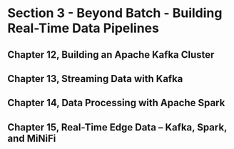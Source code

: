 # Section 3 - Beyond Batch - Building Real-Time Data Pipelines

## Chapter 12, Building an Apache Kafka Cluster
## Chapter 13, Streaming Data with Kafka
## Chapter 14, Data Processing with Apache Spark
## Chapter 15, Real-Time Edge Data – Kafka, Spark, and MiNiFi

